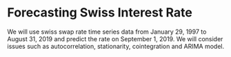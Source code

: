 # Forecasting Swiss Interest Rate 

We will use swiss swap rate time series data from January 29, 1997 to August 31, 2019 and predict the rate on September 1, 2019.
We will consider issues such as autocorrelation, stationarity, cointegration and ARIMA model.
